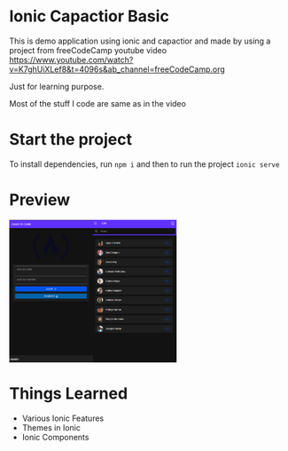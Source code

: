 # Ionic Capactior Basic

This is demo application using ionic and capactior and made by using a project from freeCodeCamp youtube video https://www.youtube.com/watch?v=K7ghUiXLef8&t=4096s&ab_channel=freeCodeCamp.org

Just for learning purpose.

Most of the stuff I code are same as in the video

# Start the project
To install dependencies, run `npm i`
and then to run the project `ionic serve`

# Preview

<div style="display: flex; flex-direction: 'row'">
<img src="./screenshots/1.png" width="30%">
<img src="./screenshots/2.png" width="30%">
  
</div>

# Things Learned
- Various Ionic Features
- Themes in Ionic
- Ionic Components
